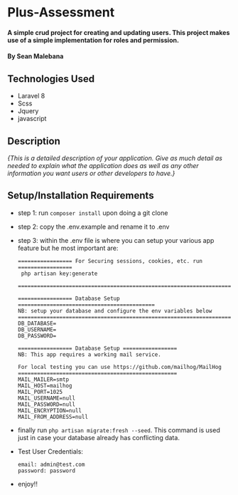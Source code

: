 # Plus-Assessment

#### A simple crud project for creating and updating users. This project makes use of a simple implementation for roles and permission.

#### By Sean Malebana

## Technologies Used

* Laravel 8
* Scss
* Jquery
* javascript

## Description

_{This is a detailed description of your application. Give as much detail as needed to explain what the application does as well as any other information you want users or other developers to have.}_

## Setup/Installation Requirements

* step 1: run ```composer install``` upon doing a git clone
* step 2: copy the .env.example and rename it to .env
* step 3: within the .env file is where you can setup your various app feature but he most important are:
    
    ```
    ================= For Securing sessions, cookies, etc. run =================
     php artisan key:generate
     ===========================================================================
     
    ================= Database Setup ===========================================
    NB: setup your database and configure the env variables below
    ============================================================================
    DB_DATABASE=
    DB_USERNAME=
    DB_PASSWORD=
    
    ================= Database Setup =================
    NB: This app requires a working mail service.
    
    For local testing you can use https://github.com/mailhog/MailHog
    ==================================================
    MAIL_MAILER=smtp
    MAIL_HOST=mailhog
    MAIL_PORT=1025
    MAIL_USERNAME=null
    MAIL_PASSWORD=null
    MAIL_ENCRYPTION=null
    MAIL_FROM_ADDRESS=null
    ```
* finally run ```php artisan migrate:fresh --seed```. This command is used just in case your database already has conflicting data.
* Test User Credentials:
    ```
    email: admin@test.com
    password: password
    ```
* enjoy!!
